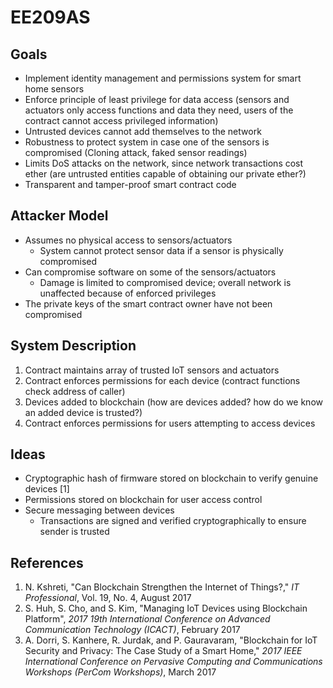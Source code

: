 # EE209AS

## Goals
* Implement identity management and permissions system for smart home sensors
* Enforce principle of least privilege for data access (sensors and actuators only access functions and data they need, users of the contract cannot access privileged information)
* Untrusted devices cannot add themselves to the network
* Robustness to protect system in case one of the sensors is compromised (Cloning attack, faked sensor readings)
* Limits DoS attacks on the network, since network transactions cost ether (are untrusted entities capable of obtaining our private ether?)
* Transparent and tamper-proof smart contract code

## Attacker Model
* Assumes no physical access to sensors/actuators
	* System cannot protect sensor data if a sensor is physically compromised
* Can compromise software on some of the sensors/actuators
	* Damage is limited to compromised device; overall network is unaffected because of enforced privileges
* The private keys of the smart contract owner have not been compromised

## System Description
1. Contract maintains array of trusted IoT sensors and actuators
2. Contract enforces permissions for each device (contract functions check address of caller)
3. Devices added to blockchain (how are devices added? how do we know an added device is trusted?)
4. Contract enforces permissions for users attempting to access devices

## Ideas
* Cryptographic hash of firmware stored on blockchain to verify genuine devices [1]
* Permissions stored on blockchain for user access control
* Secure messaging between devices
	* Transactions are signed and verified cryptographically to ensure sender is trusted

## References
1. N. Kshreti, "Can Blockchain Strengthen the Internet of Things?," _IT Professional_, Vol. 19, No. 4, August 2017
2. S. Huh, S. Cho, and S. Kim, "Managing IoT Devices using Blockchain Platform", _2017 19th International Conference on Advanced Communication Technology (ICACT)_, February 2017
3. A. Dorri, S. Kanhere, R. Jurdak, and P. Gauravaram, "Blockchain for IoT Security and Privacy: The Case Study of a Smart Home," _2017 IEEE International Conference on Pervasive Computing and Communications Workshops (PerCom Workshops)_, March 2017
